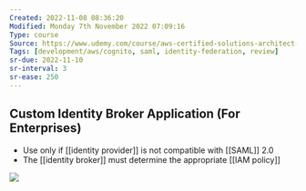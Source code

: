 ```yaml
---
Created: 2022-11-08 08:36:20
Modified: Monday 7th November 2022 07:09:16
Type: course
Source: https://www.udemy.com/course/aws-certified-solutions-architect-associate-saa-c01/?xref=E0Aed11STH4LPUQvCz0GJFABTmM=
Tags: [development/aws/cognito, saml, identity-federation, review]
sr-due: 2022-11-10
sr-interval: 3
sr-ease: 250
---
```


## Custom Identity Broker Application (For Enterprises)

- Use only if [[identity provider]] is not compatible with [[SAML]] 2.0
- The [[identity broker]] must determine the appropriate [[IAM policy]]

![](2020-01-01-15-18-12.png)
